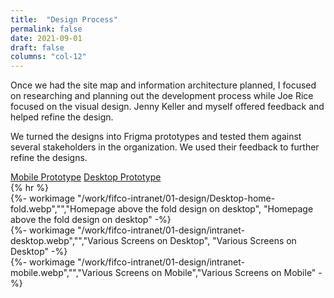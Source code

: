 ```yaml
---
title:  "Design Process"
permalink: false
date: 2021-09-01
draft: false
columns: "col-12"
---
```

<div class="container lg  gap-1">
<div class="col col-12 sm-7 md-8">
Once we had the site map and information architecture planned, I focused on researching and planning out the development process while Joe Rice focused on the visual design. Jenny Keller and myself offered feedback and helped refine the design.

We turned the designs into Frigma prototypes and tested them against several stakeholders in the organization. We used their feedback to further refine the designs.
</div>
<div class="col col-12 sm-5 md-4 my-4">
<a href="https://www.figma.com/proto/PQY5Rim2l6O5FTzscONFOs/Intranet---Mobile---Presentation?node-id=130%3A2&scaling=scale-down&page-id=0%3A1&starting-point-node-id=130%3A2&hide-ui=1" class=" btn btn-secondary mb-2 mr-2">Mobile Prototype</a>
<a href="https://www.figma.com/proto/g8hbwaqRbXTxaeE8xxF8rV/Intranet---Desktop---Presentation?node-id=233%3A0&scaling=min-zoom&page-id=0%3A1&starting-point-node-id=233%3A0&hide-ui=1"class=" btn btn-secondary mb-2">Desktop Prototype</a>
</div>
</div>
{% hr %}

<div class="container lg gap-1">
<div class="col col-6 sm-4">
{%- workimage  "/work/fifco-intranet/01-design/Desktop-home-fold.webp","","Homepage above the fold design on desktop", "Homepage above the fold design on desktop"  -%}
</div>
<div class="col col-6 sm-4">
{%- workimage  "/work/fifco-intranet/01-design/intranet-desktop.webp","","Various Screens on Desktop", "Various Screens on Desktop"  -%}
</div>
<div class="col col-6 sm-4">
{%- workimage  "/work/fifco-intranet/01-design/intranet-mobile.webp","","Various Screens on Mobile","Various Screens on Mobile" -%}
</div>
</div>

